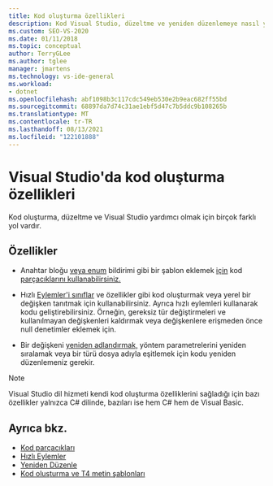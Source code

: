 ```yaml
---
title: Kod oluşturma özellikleri
description: Kod Visual Studio, düzeltme ve yeniden düzenlemeye nasıl yardımcı olduğunu öğrenin.
ms.custom: SEO-VS-2020
ms.date: 01/11/2018
ms.topic: conceptual
author: TerryGLee
ms.author: tglee
manager: jmartens
ms.technology: vs-ide-general
ms.workload:
- dotnet
ms.openlocfilehash: abf1098b3c117cdc549eb530e2b9eac682ff55bd
ms.sourcegitcommit: 68897da7d74c31ae1ebf5d47c7b5ddc9b108265b
ms.translationtype: MT
ms.contentlocale: tr-TR
ms.lasthandoff: 08/13/2021
ms.locfileid: "122101888"
---
```

# <a name="code-generation-features-in-visual-studio"></a>Visual Studio'da kod oluşturma özellikleri

Kod oluşturma, düzeltme ve Visual Studio yardımcı olmak için birçok farklı yol vardır.

## <a name="features"></a>Özellikler

- Anahtar bloğu [veya enum](../ide/code-snippets.md) bildirimi gibi bir şablon eklemek [için](/dotnet/csharp/language-reference/keywords/switch) kod [parçacıklarını kullanabilirsiniz.](/dotnet/csharp/language-reference/keywords/enum)

- Hızlı [Eylemler'i sınıflar](../ide/quick-actions.md) ve özellikler gibi kod oluşturmak veya yerel bir değişken tanıtmak için kullanabilirsiniz. Ayrıca hızlı eylemleri kullanarak [](../ide/common-quick-actions.md)kodu geliştirebilirsiniz. Örneğin, gereksiz tür değiştirmeleri ve kullanılmayan değişkenleri kaldırmak veya değişkenlere erişmeden önce null denetimler eklemek için.

- Bir değişkeni [yeniden adlandırmak,](../ide/refactoring-in-visual-studio.md) yöntem parametrelerini yeniden sıralamak veya bir türü dosya adıyla eşitlemek için kodu yeniden düzenlemeniz gerekir.

> [!NOTE]
> Visual Studio dil hizmeti kendi kod oluşturma özelliklerini sağladığı için bazı özellikler yalnızca C# dilinde, bazıları ise hem C# hem de Visual Basic.

## <a name="see-also"></a>Ayrıca bkz.

- [Kod parçacıkları](../ide/code-snippets.md)
- [Hızlı Eylemler](../ide/quick-actions.md)
- [Yeniden Düzenle](../ide/refactoring-in-visual-studio.md)
- [Kod oluşturma ve T4 metin şablonları](../modeling/code-generation-and-t4-text-templates.md)
